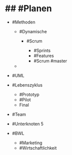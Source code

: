 # ## #Planen 

 - #Methoden 

	 - #Dynamische 

		 - #Scrum 

			 - #Sprints 
			 - #Features 
			 - #Scrum #master 

	 - 

 - #UML 
 - #Lebenszyklus 

	 - #Prototyp 
	 - #Pilot 
	 - Final 

 - #Team 
 - #Unterknoten 5 
 - #BWL 

	 - #Marketing 
	 - #Wirtschaftlichkeit 
